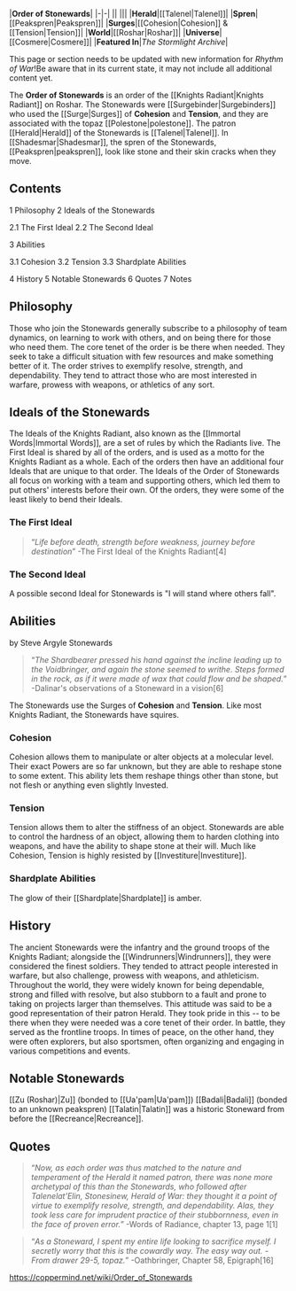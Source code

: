 |**Order of Stonewards**|
|-|-|
||
|||
|**Herald**|[[Talenel\|Talenel]]|
|**Spren**|[[Peakspren\|Peakspren]]|
|**Surges**|[[Cohesion\|Cohesion]] & [[Tension\|Tension]]|
|**World**|[[Roshar\|Roshar]]|
|**Universe**|[[Cosmere\|Cosmere]]|
|**Featured In**|*The Stormlight Archive*|

This page or section needs to be updated with new information for *Rhythm of War*!Be aware that in its current state, it may not include all additional content yet.

The **Order of Stonewards** is an order of the [[Knights Radiant\|Knights Radiant]] on Roshar.
The Stonewards were [[Surgebinder\|Surgebinders]] who used the [[Surge\|Surges]] of **Cohesion** and **Tension**, and they are associated with the topaz [[Polestone\|polestone]]. The patron [[Herald\|Herald]] of the Stonewards is [[Talenel\|Talenel]]. In [[Shadesmar\|Shadesmar]], the spren of the Stonewards, [[Peakspren\|peakspren]], look like stone and their skin cracks when they move.

## Contents

1 Philosophy
2 Ideals of the Stonewards

2.1 The First Ideal
2.2 The Second Ideal


3 Abilities

3.1 Cohesion
3.2 Tension
3.3 Shardplate Abilities


4 History
5 Notable Stonewards
6 Quotes
7 Notes


## Philosophy
Those who join the Stonewards generally subscribe to a philosophy of team dynamics, on learning to work with others, and on being there for those who need them. The core tenet of the order is be there when needed. They seek to take a difficult situation with few resources and make something better of it. The order strives to exemplify resolve, strength, and dependability. They tend to attract those who are most interested in warfare, prowess with weapons, or athletics of any sort.

## Ideals of the Stonewards
The Ideals of the Knights Radiant, also known as the [[Immortal Words\|Immortal Words]], are a set of rules by which the Radiants live. The First Ideal is shared by all of the orders, and is used as a motto for the Knights Radiant as a whole. Each of the orders then have an additional four Ideals that are unique to that order. The Ideals of the Order of Stonewards all focus on working with a team and supporting others, which led them to put others' interests before their own. Of the orders, they were some of the least likely to bend their Ideals.

### The First Ideal
>“*Life before death, strength before weakness, journey before destination*”
\-The First Ideal of the Knights Radiant[4]


### The Second Ideal
A possible second Ideal for Stonewards is "I will stand where others fall".

## Abilities
 by  Steve Argyle  Stonewards
>“*The Shardbearer pressed his hand against the incline leading up to the Voidbringer, and again the stone seemed to writhe. Steps formed in the rock, as if it were made of wax that could flow and be shaped.*”
\-Dalinar's observations of a Stoneward in a vision[6]


The Stonewards use the Surges of **Cohesion** and **Tension**. Like most Knights Radiant, the Stonewards have squires.

### Cohesion
Cohesion allows them to manipulate or alter objects at a molecular level. Their exact Powers are so far unknown, but they are able to reshape stone to some extent. This ability lets them reshape things other than stone, but not flesh or anything even slightly Invested.

### Tension
Tension allows them to alter the stiffness of an object. Stonewards are able to control the hardness of an object, allowing them to harden clothing into weapons, and have the ability to shape stone at their will. Much like Cohesion, Tension is highly resisted by [[Investiture\|Investiture]].

### Shardplate Abilities
The glow of their [[Shardplate\|Shardplate]] is amber.

## History
The ancient Stonewards were the infantry and the ground troops of the Knights Radiant; alongside the [[Windrunners\|Windrunners]], they were considered the finest soldiers. They tended to attract people interested in warfare, but also challenge, prowess with weapons, and athleticism. Throughout the world, they were widely known for being dependable, strong and filled with resolve, but also stubborn to a fault and prone to taking on projects larger than themselves. This attitude was said to be a good representation of their patron Herald. They took pride in this -- to be there when they were needed was a core tenet of their order.
In battle, they served as the frontline troops. In times of peace, on the other hand, they were often explorers, but also sportsmen, often organizing and engaging in various competitions and events.

## Notable Stonewards
[[Zu (Roshar)\|Zu]] (bonded to [[Ua'pam\|Ua'pam]])
[[Badali\|Badali]] (bonded to an unknown peakspren)
[[Talatin\|Talatin]] was a historic Stoneward from before the [[Recreance\|Recreance]].
## Quotes
>“*Now, as each order was thus matched to the nature and temperament of the Herald it named patron, there was none more archetypal of this than the Stonewards, who followed after Talenelat'Elin, Stonesinew, Herald of War: they thought it a point of virtue to exemplify resolve, strength, and dependability. Alas, they took less care for imprudent practice of their stubbornness, even in the face of proven error.*”
\-Words of Radiance, chapter 13, page 1[1]


>“*As a Stoneward, I spent my entire life looking to sacrifice myself. I secretly worry that this is the cowardly way. The easy way out. - From drawer 29-5, topaz.*”
\-Oathbringer, Chapter 58, Epigraph[16]




https://coppermind.net/wiki/Order_of_Stonewards